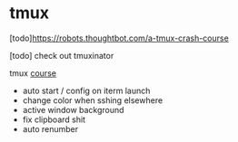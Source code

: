 # tmux

[todo]https://robots.thoughtbot.com/a-tmux-crash-course

[todo] check out tmuxinator

tmux [course](https://thoughtbot.com/upcase/tmux?utm_campaign=ad&utm_medium=referral&utm_source=robots.thoughtbot.com&utm_term=https://robots.thoughtbot.com/a-tmux-crash-course)

* auto start / config on iterm launch
* change color when sshing elsewhere
* active window background
* fix clipboard shit
* auto renumber

